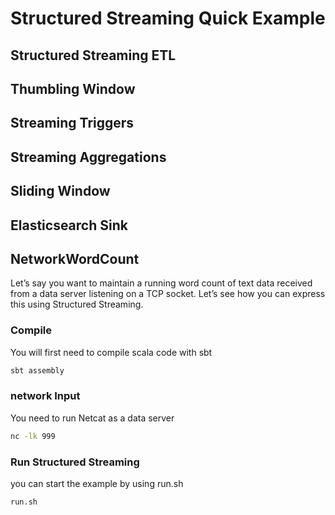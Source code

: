 # Structured Streaming Quick Example

## Structured Streaming ETL

## Thumbling Window

## Streaming Triggers

## Streaming Aggregations

## Sliding Window

## Elasticsearch Sink

## NetworkWordCount
Let’s say you want to maintain a running word count of text data received from a data server listening on a TCP socket. Let’s see how you can express this using Structured Streaming.


### Compile 

You will first need to compile scala code with sbt

```bash
sbt assembly
```

### network Input
You need to run Netcat as a data server

```bash
nc -lk 999

```

### Run Structured Streaming

you can start the example by using run.sh

```bash
run.sh
```



